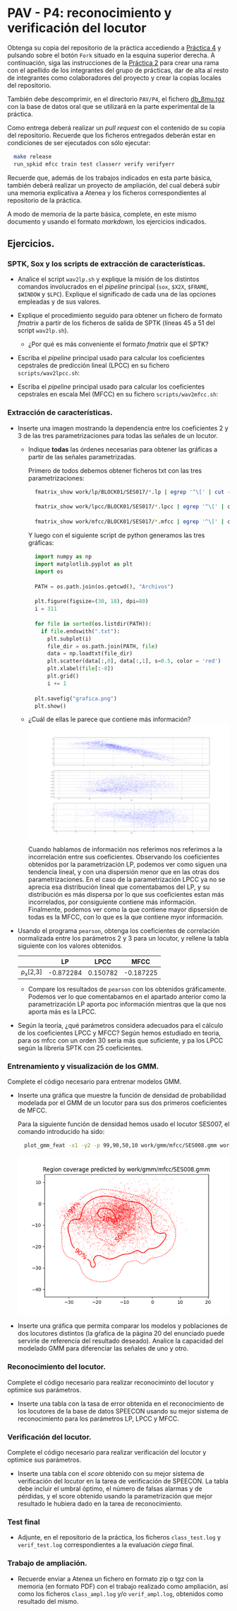 PAV - P4: reconocimiento y verificación del locutor
===================================================

Obtenga su copia del repositorio de la práctica accediendo a [Práctica 4](https://github.com/albino-pav/P4)
y pulsando sobre el botón `Fork` situado en la esquina superior derecha. A continuación, siga las
instrucciones de la [Práctica 2](https://github.com/albino-pav/P2) para crear una rama con el apellido de
los integrantes del grupo de prácticas, dar de alta al resto de integrantes como colaboradores del proyecto
y crear la copias locales del repositorio.

También debe descomprimir, en el directorio `PAV/P4`, el fichero [db_8mu.tgz](https://atenea.upc.edu/mod/resource/view.php?id=3654387?forcedownload=1)
con la base de datos oral que se utilizará en la parte experimental de la práctica.

Como entrega deberá realizar un *pull request* con el contenido de su copia del repositorio. Recuerde
que los ficheros entregados deberán estar en condiciones de ser ejecutados con sólo ejecutar:

~~~~~~~~~~~~~~~~~~~~~~~~~~~~~~~~~~~~~~~~~~~~~~~~~~~~~.sh
  make release
  run_spkid mfcc train test classerr verify verifyerr
~~~~~~~~~~~~~~~~~~~~~~~~~~~~~~~~~~~~~~~~~~~~~~~~~~~~~

Recuerde que, además de los trabajos indicados en esta parte básica, también deberá realizar un proyecto
de ampliación, del cual deberá subir una memoria explicativa a Atenea y los ficheros correspondientes al
repositorio de la práctica.

A modo de memoria de la parte básica, complete, en este mismo documento y usando el formato *markdown*, los
ejercicios indicados.

## Ejercicios.

### SPTK, Sox y los scripts de extracción de características.

- Analice el script `wav2lp.sh` y explique la misión de los distintos comandos involucrados en el *pipeline*
  principal (`sox`, `$X2X`, `$FRAME`, `$WINDOW` y `$LPC`). Explique el significado de cada una de las 
  opciones empleadas y de sus valores.

- Explique el procedimiento seguido para obtener un fichero de formato *fmatrix* a partir de los ficheros de
  salida de SPTK (líneas 45 a 51 del script `wav2lp.sh`).

  * ¿Por qué es más conveniente el formato *fmatrix* que el SPTK?

- Escriba el *pipeline* principal usado para calcular los coeficientes cepstrales de predicción lineal
  (LPCC) en su fichero <code>scripts/wav2lpcc.sh</code>:

- Escriba el *pipeline* principal usado para calcular los coeficientes cepstrales en escala Mel (MFCC) en su
  fichero <code>scripts/wav2mfcc.sh</code>:

### Extracción de características.

- Inserte una imagen mostrando la dependencia entre los coeficientes 2 y 3 de las tres parametrizaciones
  para todas las señales de un locutor.
  
  + Indique **todas** las órdenes necesarias para obtener las gráficas a partir de las señales 
    parametrizadas.
    
    Primero de todos debemos obtener ficheros txt con las tres parametrizaciones:
    ```zsh
      fmatrix_show work/lp/BLOCK01/SES017/*.lp | egrep '^\[' | cut -f4,5 > lpC2_3.txt

      fmatrix_show work/lpcc/BLOCK01/SES017/*.lpcc | egrep '^\[' | cut -f4,5 > lpccC2_3.txt

      fmatrix_show work/mfcc/BLOCK01/SES017/*.mfcc | egrep '^\[' | cut -f4,5 > mfccC2_3.txt
    ````
    Y luego con el siguiente script de python generamos las tres gráficas:

    ```python
      import numpy as np
      import matplotlib.pyplot as plt
      import os

      PATH = os.path.join(os.getcwd(), "Archivos")

      plt.figure(figsize=(30, 18), dpi=80)
      i = 311

      for file in sorted(os.listdir(PATH)):                                        
        if file.endswith(".txt"):
          plt.subplot(i)
          file_dir = os.path.join(PATH, file)
          data = np.loadtxt(file_dir)
          plt.scatter(data[:,0], data[:,1], s=0.5, color = 'red')
          plt.xlabel(file[:-8])
          plt.grid()
          i += 1

      plt.savefig("grafica.png") 
      plt.show()
    ```
  + ¿Cuál de ellas le parece que contiene más información?
    ![](python/grafica.png)
    Cuando hablamos de información nos referimos nos referimos a la incorrelación entre sus coeficientes.
    Observando los coeficientes obtenidos por la parametrización LP, podemos ver como siguen una tendencia lineal, y con una dispersión menor que en las otras dos parametrizaciones.
    En el caso de la parametrización LPCC ya no se aprecia esa distribución lineal que comentabamos del LP, y su distribución es más dispersa por lo que sus coeficientes estan más incorrelados, por consiguiente contiene más información.
    Finalmente, podemos ver como la que contiene mayor dipsersión de todas es la MFCC, con lo que es la que contiene myor información.

- Usando el programa <code>pearson</code>, obtenga los coeficientes de correlación normalizada entre los
  parámetros 2 y 3 para un locutor, y rellene la tabla siguiente con los valores obtenidos.

  |                        | LP   | LPCC | MFCC |
  |------------------------|:----:|:----:|:----:|
  | &rho;<sub>x</sub>[2,3] |  -0.872284    |  0.150782    |  -0.187225    |
  
  + Compare los resultados de <code>pearson</code> con los obtenidos gráficamente.
    Podemos ver lo que comentabamos en el apartado anterior como la parametrización LP aporta poc información mientras que la que nos aporta más es la LPCC.
  
- Según la teoría, ¿qué parámetros considera adecuados para el cálculo de los coeficientes LPCC y MFCC?
  Según hemos estudiado en teoria, para os mfcc con un orden 30 seria más que suficiente, y pa los LPCC según la libreria SPTK con 25 coeficientes.

### Entrenamiento y visualización de los GMM.

Complete el código necesario para entrenar modelos GMM.

- Inserte una gráfica que muestre la función de densidad de probabilidad modelada por el GMM de un locutor
  para sus dos primeros coeficientes de MFCC.
  
  Para la siguiente función de densidad hemos usado el locutor SES007, el comando introducido ha sido:
  ```zsh
    plot_gmm_feat -x1 -y2 -p 99,90,50,10 work/gmm/mfcc/SES008.gmm work/mfcc/BLOCK00/SES007/SA007S*
  ```
  ![](img/Figure_1.png)

- Inserte una gráfica que permita comparar los modelos y poblaciones de dos locutores distintos (la gŕafica
  de la página 20 del enunciado puede servirle de referencia del resultado deseado). Analice la capacidad
  del modelado GMM para diferenciar las señales de uno y otro.

### Reconocimiento del locutor.

Complete el código necesario para realizar reconociminto del locutor y optimice sus parámetros.

- Inserte una tabla con la tasa de error obtenida en el reconocimiento de los locutores de la base de datos
  SPEECON usando su mejor sistema de reconocimiento para los parámetros LP, LPCC y MFCC.

### Verificación del locutor.

Complete el código necesario para realizar verificación del locutor y optimice sus parámetros.

- Inserte una tabla con el *score* obtenido con su mejor sistema de verificación del locutor en la tarea
  de verificación de SPEECON. La tabla debe incluir el umbral óptimo, el número de falsas alarmas y de
  pérdidas, y el score obtenido usando la parametrización que mejor resultado le hubiera dado en la tarea
  de reconocimiento.
 
### Test final

- Adjunte, en el repositorio de la práctica, los ficheros `class_test.log` y `verif_test.log` 
  correspondientes a la evaluación *ciega* final.

### Trabajo de ampliación.

- Recuerde enviar a Atenea un fichero en formato zip o tgz con la memoria (en formato PDF) con el trabajo 
  realizado como ampliación, así como los ficheros `class_ampl.log` y/o `verif_ampl.log`, obtenidos como 
  resultado del mismo.
